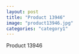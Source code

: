 ```yaml
---
layout: post
title: "Product 13946"
image: "product13946.jpg"
categories: "category1"
---
```

Product 13946
